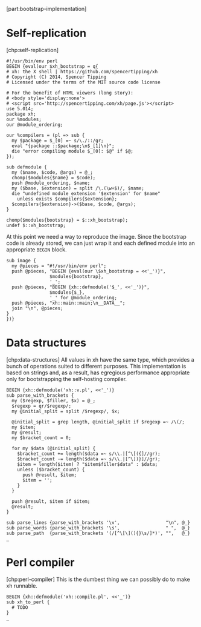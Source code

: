 [part:bootstrap-implementation]

Self-replication
================

[chp:self-replication]

    #!/usr/bin/env perl
    BEGIN {eval(our $xh_bootstrap = q{
    # xh: the X shell | https://github.com/spencertipping/xh
    # Copyright (C) 2014, Spencer Tipping
    # Licensed under the terms of the MIT source code license

    # For the benefit of HTML viewers (long story):
    # <body style='display:none'>
    # <script src='http://spencertipping.com/xh/page.js'></script>
    use 5.014;
    package xh;
    our %modules;
    our @module_ordering;

    our %compilers = (pl => sub {
      my $package = $_[0] =~ s/\./::/gr;
      eval "{package ::$package;\n$_[1]\n}";
      die "error compiling module $_[0]: $@" if $@;
    });

    sub defmodule {
      my ($name, $code, @args) = @_;
      chomp($modules{$name} = $code);
      push @module_ordering, $name;
      my ($base, $extension) = split /\.(\w+$)/, $name;
      die "undefined module extension '$extension' for $name"
        unless exists $compilers{$extension};
      $compilers{$extension}->($base, $code, @args);
    }

    chomp($modules{bootstrap} = $::xh_bootstrap);
    undef $::xh_bootstrap; 

At this point we need a way to reproduce the image. Since the bootstrap
code is already stored, we can just wrap it and each defined module into
an appropriate `BEGIN` block.

    sub image {
      my @pieces = "#!/usr/bin/env perl";
      push @pieces, "BEGIN {eval(our \$xh_bootstrap = <<'_')}",
                    $modules{bootstrap},
                    '_';
      push @pieces, "BEGIN {xh::defmodule('$_', <<'_')}",
                    $modules{$_},
                    '_' for @module_ordering;
      push @pieces, "xh::main::main;\n__DATA__";
      join "\n", @pieces;
    }
    })} 

Data structures
===============

[chp:data-structures] All values in xh have the same type, which
provides a bunch of operations suited to different purposes. This
implementation is based on strings and, as a result, has egregious
performance appropriate only for bootstrapping the self-hosting
compiler.

    BEGIN {xh::defmodule('xh::v.pl', <<'_')}
    sub parse_with_brackets {
      my ($regexp, $filler, $x) = @_;
      $regexp = qr/$regexp/;
      my @initial_split = split /$regexp/, $x;

      @initial_split = grep length, @initial_split if $regexp =~ /\(/;
      my $item;
      my @result;
      my $bracket_count = 0;

      for my $data (@initial_split) {
        $bracket_count += length($data =~ s/\\.|[^\[({]//gr);
        $bracket_count -= length($data =~ s/\\.|[^\])}]//gr);
        $item = length($item) ? "$item$filler$data" : $data;
        unless ($bracket_count) {
          push @result, $item;
          $item = '';
        }
      }

      push @result, $item if $item;
      @result;
    }

    sub parse_lines {parse_with_brackets '\v',                 "\n", @_}
    sub parse_words {parse_with_brackets '\s',                 " ",  @_}
    sub parse_path  {parse_with_brackets '(/[^\[\](){}\s/]*)', "",   @_}
    _
     

Perl compiler
=============

[chp:perl-compiler] This is the dumbest thing we can possibly do to make
xh runnable.

    BEGIN {xh::defmodule('xh::compile.pl', <<'_')}
    sub xh_to_perl {
      # TODO
    }
    _
     
